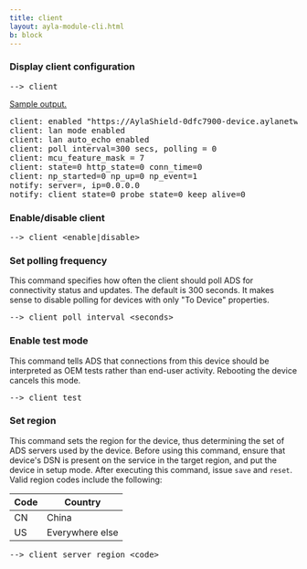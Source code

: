 ```yaml
---
title: client
layout: ayla-module-cli.html
b: block
---
```


### Display client configuration

<pre>--&gt; client</pre>

<p><a data-toggle="collapse" href="#dcc">Sample output.</a></p>
<pre class="collapse" id="dcc">
client: enabled "https&colon;//AylaShield-0dfc7900-device.aylanetworks.com"
client: lan mode enabled
client: lan auto_echo enabled
client: poll interval=300 secs, polling = 0
client: mcu_feature_mask = 7
client: state=0 http_state=0 conn_time=0
client: np_started=0 np_up=0 np_event=1
notify: server=, ip=0.0.0.0
notify: client_state=0 probe_state=0 keep_alive=0
</pre>

### Enable/disable client

<pre>--&gt; client &lt;enable&#124;disable&gt;</pre>

### Set polling frequency

This command specifies how often the client should poll ADS for connectivity status and updates. The default is 300 seconds. It makes sense to disable polling for devices with only "To Device" properties. 

<pre>--&gt; client poll_interval &lt;seconds&gt;</pre>

### Enable test mode

This command tells ADS that connections from this device should be interpreted as OEM tests rather than end-user activity. Rebooting the device cancels this mode.

<pre>--&gt; client test</pre>

### Set region

This command sets the region for the device, thus determining the set of ADS servers used by the device. Before using this command, ensure that device's DSN is present on the service in the target region, and put the device in setup mode. After executing this command, issue <code>save</code> and <code>reset</code>. Valid region codes include the following:

|Code|Country|
|-|-|
|CN|China|
|US|Everywhere else|

<pre>--&gt; client server region &lt;code&gt;</pre>
